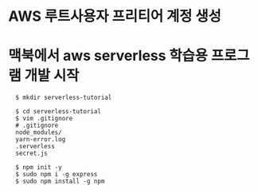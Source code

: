 
# AWS 루트사용자 프리티어 계정 생성 

# 맥북에서 aws serverless 학습용 프로그램 개발 시작
```console
  $ mkdir serverless-tutorial
```
```console
  $ cd serverless-tutorial
  $ vim .gitignore
  # .gitignore 
  node_modules/
  yarn-error.log
  .serverless
  secret.js
```

```console
  $ npm init -y 
  $ sudo npm i -g express
  $ sudo npm install -g npm 
```
